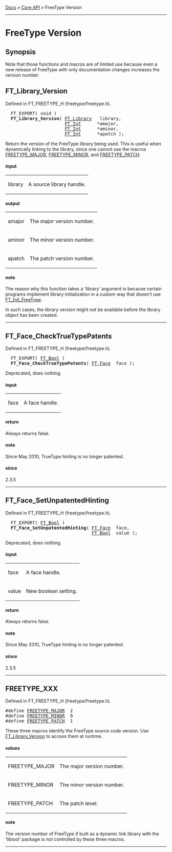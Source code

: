 [Docs](ft2-index.md) &raquo; [Core API](ft2-toc.md#core-api) &raquo; FreeType Version

-------------------------------

# FreeType Version

## Synopsis

Note that those functions and macros are of limited use because even a new release of FreeType with only documentation changes increases the version number.

## FT_Library_Version

Defined in FT_FREETYPE_H (freetype/freetype.h).

<div class = "codehilite">
<pre>
  FT_EXPORT( <span class="keyword">void</span> )
  <b>FT_Library_Version</b>( <a href="../ft2-base_interface/#ft_library">FT_Library</a>   library,
                      <a href="../ft2-basic_types/#ft_int">FT_Int</a>      &#42;amajor,
                      <a href="../ft2-basic_types/#ft_int">FT_Int</a>      &#42;aminor,
                      <a href="../ft2-basic_types/#ft_int">FT_Int</a>      &#42;apatch );
</pre>
</div>


Return the version of the FreeType library being used. This is useful when dynamically linking to the library, since one cannot use the macros <a href="../ft2-version/#freetype_xxx">FREETYPE_MAJOR</a>, <a href="../ft2-version/#freetype_xxx">FREETYPE_MINOR</a>, and <a href="../ft2-version/#freetype_xxx">FREETYPE_PATCH</a>.

<h4>input</h4>
<table class="fields">
<tr><td class="val" id="library">library</td><td class="desc">
<p>A source library handle.</p>
</td></tr>
</table>

<h4>output</h4>
<table class="fields">
<tr><td class="val" id="amajor">amajor</td><td class="desc">
<p>The major version number.</p>
</td></tr>
<tr><td class="val" id="aminor">aminor</td><td class="desc">
<p>The minor version number.</p>
</td></tr>
<tr><td class="val" id="apatch">apatch</td><td class="desc">
<p>The patch version number.</p>
</td></tr>
</table>

<h4>note</h4>

The reason why this function takes a &lsquo;library&rsquo; argument is because certain programs implement library initialization in a custom way that doesn't use <a href="../ft2-base_interface/#ft_init_freetype">FT_Init_FreeType</a>.

In such cases, the library version might not be available before the library object has been created.

<hr>

## FT_Face_CheckTrueTypePatents

Defined in FT_FREETYPE_H (freetype/freetype.h).

<div class = "codehilite">
<pre>
  FT_EXPORT( <a href="../ft2-basic_types/#ft_bool">FT_Bool</a> )
  <b>FT_Face_CheckTrueTypePatents</b>( <a href="../ft2-base_interface/#ft_face">FT_Face</a>  face );
</pre>
</div>


Deprecated, does nothing.

<h4>input</h4>
<table class="fields">
<tr><td class="val" id="face">face</td><td class="desc">
<p>A face handle.</p>
</td></tr>
</table>

<h4>return</h4>

Always returns false.

<h4>note</h4>

Since May 2010, TrueType hinting is no longer patented.

<h4>since</h4>

2.3.5

<hr>

## FT_Face_SetUnpatentedHinting

Defined in FT_FREETYPE_H (freetype/freetype.h).

<div class = "codehilite">
<pre>
  FT_EXPORT( <a href="../ft2-basic_types/#ft_bool">FT_Bool</a> )
  <b>FT_Face_SetUnpatentedHinting</b>( <a href="../ft2-base_interface/#ft_face">FT_Face</a>  face,
                                <a href="../ft2-basic_types/#ft_bool">FT_Bool</a>  value );
</pre>
</div>


Deprecated, does nothing.

<h4>input</h4>
<table class="fields">
<tr><td class="val" id="face">face</td><td class="desc">
<p>A face handle.</p>
</td></tr>
<tr><td class="val" id="value">value</td><td class="desc">
<p>New boolean setting.</p>
</td></tr>
</table>

<h4>return</h4>

Always returns false.

<h4>note</h4>

Since May 2010, TrueType hinting is no longer patented.

<h4>since</h4>

2.3.5

<hr>

## FREETYPE_XXX

Defined in FT_FREETYPE_H (freetype/freetype.h).

<div class = "codehilite">
<pre>
#<span class="keyword">define</span> <a href="../ft2-version/#freetype_major">FREETYPE_MAJOR</a>  2
#<span class="keyword">define</span> <a href="../ft2-version/#freetype_minor">FREETYPE_MINOR</a>  9
#<span class="keyword">define</span> <a href="../ft2-version/#freetype_patch">FREETYPE_PATCH</a>  1
</pre>
</div>


These three macros identify the FreeType source code version. Use <a href="../ft2-version/#ft_library_version">FT_Library_Version</a> to access them at runtime.

<h4>values</h4>
<table class="fields">
<tr><td class="val" id="freetype_major">FREETYPE_MAJOR</td><td class="desc">
<p>The major version number.</p>
</td></tr>
<tr><td class="val" id="freetype_minor">FREETYPE_MINOR</td><td class="desc">
<p>The minor version number.</p>
</td></tr>
<tr><td class="val" id="freetype_patch">FREETYPE_PATCH</td><td class="desc">
<p>The patch level.</p>
</td></tr>
</table>

<h4>note</h4>

The version number of FreeType if built as a dynamic link library with the &lsquo;libtool&rsquo; package is _not_ controlled by these three macros.

<hr>

